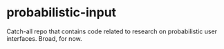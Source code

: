 probabilistic-input
===================

Catch-all repo that contains code related to research on probabilistic user interfaces. Broad, for now.
